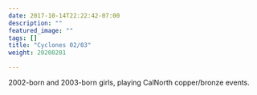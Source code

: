 ```yaml
---
date: 2017-10-14T22:22:42-07:00
description: ""
featured_image: ""
tags: []
title: "Cyclones 02/03"
weight: 20200201

---
```


2002-born and 2003-born girls, playing CalNorth copper/bronze events.
